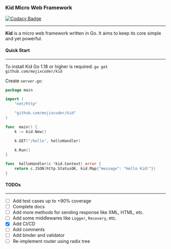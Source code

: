 
### Kid Micro Web Framework

[![Codacy Badge](https://api.codacy.com/project/badge/Grade/b91128bedfa440f4a17d14ba66bfec3b)](https://app.codacy.com/gh/mojixcoder/kid?utm_source=github.com&utm_medium=referral&utm_content=mojixcoder/kid&utm_campaign=Badge_Grade_Settings)

___
**Kid** is a micro web framework written in Go. It aims to keep its core simple and yet powerful.

#### Quick Start
___

To install Kid Go 1.18 or higher is required: `go get github.com/mojixcoder/kid`

Create `server.go`:

```go
package main

import (
    "net/http"

    "github.com/mojixcoder/kid"
)

func  main() {
    k := kid.New()

    k.GET("/hello", helloHandler)

    k.Run()
}

func  helloHandler(c *kid.Context) error {
    return c.JSON(http.StatusOK, kid.Map{"message": "Hello Kid!"})
}
```

#### TODOs
___

- [ ] Add test cases up to +90% coverage
- [ ] Complete docs
- [ ] Add more methods for sending response like XML, HTML, etc.
- [ ] Add some middlewares like `Logger`, `Recovery`, etc.
- [x] Add CI/CD
- [ ] Add comments
- [ ] Add binder and validator
- [ ] Re-implement router using radix tree
